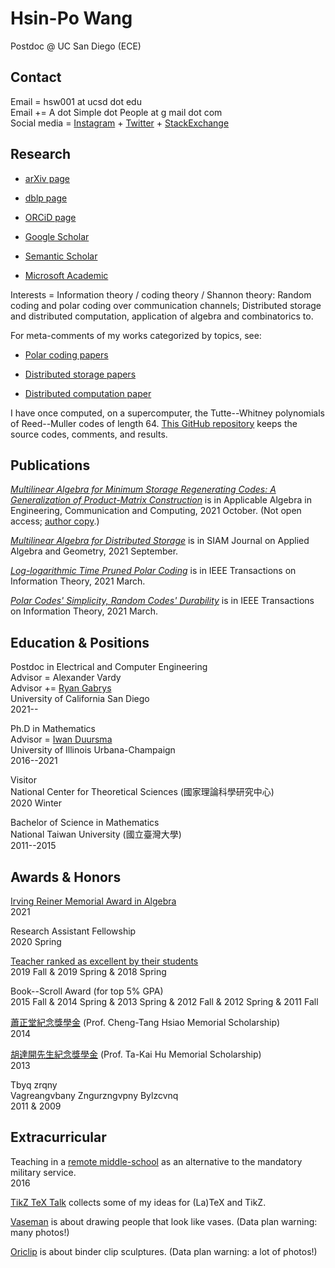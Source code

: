 
# Hsin-Po Wang

Postdoc @ UC San Diego (ECE)

## Contact

Email = hsw001 at ucsd dot edu  
Email += A dot Simple dot People at g mail dot com  
Social media =
[Instagram](https://www.instagram.com/xymbol.1/) +
[Twitter](https://twitter.com/Xymbol_1) +
[StackExchange](https://stackexchange.com/users/4418253/symbol-1)

## Research

* [arXiv page](https://arxiv.org/a/wang_h_8.html)

* [dblp page](https://dblp.org/pid/75/329-1.html)

* [ORCiD page](https://orcid.org/0000-0003-2574-1510)

* [Google Scholar](https://scholar.google.com/citations?user=tJ8-ChgAAAAJ)

* [Semantic Scholar](https://www.semanticscholar.org/author/Hsin-Po-Wang/3003115)

* [Microsoft Academic](https://academic.microsoft.com/profile/g141337f-e259-4116-9954-g46j0ef17e2h/Symbol/)

Interests =
Information theory / coding theory / Shannon theory:
Random coding and polar coding over communication channels;
Distributed storage and distributed computation,
application of algebra and combinatorics to.

For meta-comments of my works categorized by topics, see:

* [Polar coding papers](/paper/polar)

* [Distributed storage papers](/paper/storage)

* [Distributed computation paper](/paper/compute)

I have once computed, on a supercomputer,
the Tutte--Whitney polynomials of Reed--Muller codes of length 64.
[This GitHub repository](https://github.com/Symbol1/BlueWaters-RM64)
keeps the source codes, comments, and results.

## Publications

[*Multilinear Algebra for Minimum Storage Regenerating Codes: A Generalization of Product-Matrix Construction*](https://doi.org/10.1007/s00200-021-00526-3)
is in Applicable Algebra in Engineering, Communication and Computing, 2021 October.
(Not open access; [author copy](https://rdcu.be/cyJs2).)

[*Multilinear Algebra for Distributed Storage*](https://doi.org/10.1137/20M1346742)
is in SIAM Journal on Applied Algebra and Geometry, 2021 September.

[*Log-logarithmic Time Pruned Polar Coding*](https://doi.org/10.1109/TIT.2020.3041523)
is in IEEE Transactions on Information Theory, 2021 March.

[*Polar Codes' Simplicity, Random Codes' Durability*](https://doi.org/10.1109/TIT.2020.3041570)
is in IEEE Transactions on Information Theory, 2021 March.

## Education & Positions

Postdoc in Electrical and Computer Engineering  
Advisor = Alexander Vardy  
Advisor += [Ryan Gabrys](https://sites.google.com/view/ryangabrys/home)  
University of California San Diego  
2021--

Ph.D in Mathematics  
Advisor = [Iwan Duursma](https://faculty.math.illinois.edu/~duursma/)  
University of Illinois Urbana-Champaign  
2016--2021

Visitor  
National Center for Theoretical Sciences (國家理論科學研究中心)  
2020 Winter

Bachelor of Science in Mathematics  
National Taiwan University (國立臺灣大學)  
2011--2015

## Awards & Honors

[Irving Reiner Memorial Award in Algebra](https://math.illinois.edu/academics/graduate-program/funding/graduate-awards-and-fellowships/irving-reiner-memorial-award-and)  
2021

Research Assistant Fellowship  
2020 Spring

[Teacher ranked as excellent by their students](https://go.illinois.edu/lotrae)  
2019 Fall & 2019 Spring & 2018 Spring

Book--Scroll Award (for top 5% GPA)  
2015 Fall & 2014 Spring & 2013 Spring & 2012 Fall & 2012 Spring & 2011 Fall

[蕭正堂紀念獎學金](http://140.112.51.185/scholarship/%E5%88%86%E9%A0%81/index%208.html)
(Prof. Cheng-Tang Hsiao Memorial Scholarship)  
2014

[胡達開先生紀念獎學金](http://140.112.51.185/scholarship/%E5%88%86%E9%A0%81/index%201.html)
(Prof. Ta-Kai Hu Memorial Scholarship)  
2013

Tbyq zrqny  
Vagreangvbany Zngurzngvpny Bylzcvnq  
2011 & 2009

## Extracurricular

Teaching in a [remote middle-school](https://goo.gl/maps/1BeM2h7fhFbhWBsm8)
as an alternative to the mandatory military service.  
2016

[TikZ TeX Talk](/ttt) collects some of my ideas for (La)TeX and TikZ.

[Vaseman](/vaseman) is about drawing people that look like vases.
(Data plan warning: many photos!)

[Oriclip](/oriclip) is about binder clip sculptures.
(Data plan warning: a lot of photos!)
